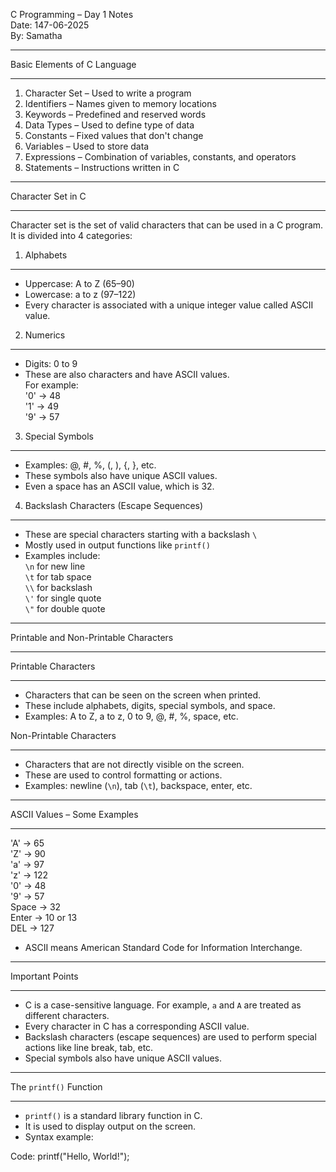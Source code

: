 
C Programming – Day 1 Notes  
Date: 147-06-2025  
By: Samatha

______________________________________________________

Basic Elements of C Language  
_____________________________

1. Character Set – Used to write a program  
2. Identifiers – Names given to memory locations  
3. Keywords – Predefined and reserved words  
4. Data Types – Used to define type of data  
5. Constants – Fixed values that don't change  
6. Variables – Used to store data  
7. Expressions – Combination of variables, constants, and operators  
8. Statements – Instructions written in C  

______________________________________________________

Character Set in C  
___________________

Character set is the set of valid characters that can be used in a C program. It is divided into 4 categories:

1. Alphabets  
_____________

- Uppercase: A to Z (65–90)  
- Lowercase: a to z (97–122)  
- Every character is associated with a unique integer value called ASCII value.

2. Numerics  
____________

- Digits: 0 to 9  
- These are also characters and have ASCII values.  
  For example:  
  '0' → 48  
  '1' → 49  
  '9' → 57

3. Special Symbols  
___________________

- Examples: @, #, %, (, ), {, }, etc.  
- These symbols also have unique ASCII values.  
- Even a space has an ASCII value, which is 32.

4. Backslash Characters (Escape Sequences)  
___________________________________________

- These are special characters starting with a backslash `\`  
- Mostly used in output functions like `printf()`  
- Examples include:  
  `\n` for new line  
  `\t` for tab space  
  `\\` for backslash  
  `\'` for single quote  
  `\"` for double quote

______________________________________________________

Printable and Non-Printable Characters  
_______________________________________

Printable Characters  
_____________________

- Characters that can be seen on the screen when printed.  
- These include alphabets, digits, special symbols, and space.  
- Examples: A to Z, a to z, 0 to 9, @, #, %, space, etc.

Non-Printable Characters  
_________________________

- Characters that are not directly visible on the screen.  
- These are used to control formatting or actions.  
- Examples: newline (`\n`), tab (`\t`), backspace, enter, etc.

______________________________________________________

ASCII Values – Some Examples  
_____________________________

'A' → 65  
'Z' → 90  
'a' → 97  
'z' → 122  
'0' → 48  
'9' → 57  
Space → 32  
Enter → 10 or 13  
DEL → 127  

- ASCII means American Standard Code for Information Interchange.

______________________________________________________

Important Points  
_________________

- C is a case-sensitive language. For example, `a` and `A` are treated as different characters.  
- Every character in C has a corresponding ASCII value.  
- Backslash characters (escape sequences) are used to perform special actions like line break, tab, etc.  
- Special symbols also have unique ASCII values.

______________________________________________________

The `printf()` Function  
________________________

- `printf()` is a standard library function in C.  
- It is used to display output on the screen.  
- Syntax example:  

Code:
printf("Hello, World!");

